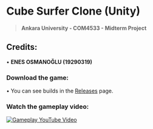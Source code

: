 # Cube Surfer Clone (Unity)
> **Ankara University - COM4533 - Midterm Project**

## Credits:

• **ENES OSMANOĞLU (19290319)**

### Download the game:
• You can see builds in the [Releases](https://github.com/enesosmanoglu/CubeSurferProject/releases) page.

### Watch the gameplay video: 
[![Gameplay YouTube Video](https://img.youtube.com/vi/OPwawzwdofI/0.jpg)](https://www.youtube.com/watch?v=OPwawzwdofI)